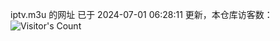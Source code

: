 iptv.m3u 的网址 已于 2024-07-01 06:28:11 更新，本仓库访客数：![Visitor's Count](https://profile-counter.glitch.me/pxiptv_TV/count.svg)
